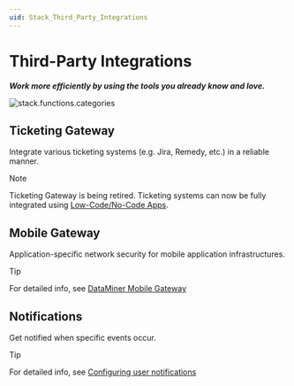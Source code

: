 ```yaml
---
uid: Stack_Third_Party_Integrations
---
```


# Third-Party Integrations

***Work more efficiently by using the tools you already know and love.***

![stack.functions.categories](~/dataminer-overview/images/stack_third_party_integrations.png)

## Ticketing Gateway

Integrate various ticketing systems (e.g. Jira, Remedy, etc.) in a reliable manner.

> [!NOTE]
> Ticketing Gateway is being retired. Ticketing systems can now be fully integrated using [Low-Code/No-Code Apps](xref:Stack_Data_Visualization#no-code-apps).

## Mobile Gateway

Application-specific network security for mobile application infrastructures.

> [!TIP]
> For detailed info, see [DataMiner Mobile Gateway](xref:MobileGateway)

## Notifications

Get notified when specific events occur.

> [!TIP]
> For detailed info, see [Configuring user notifications](xref:Configuring_user_notifications)
